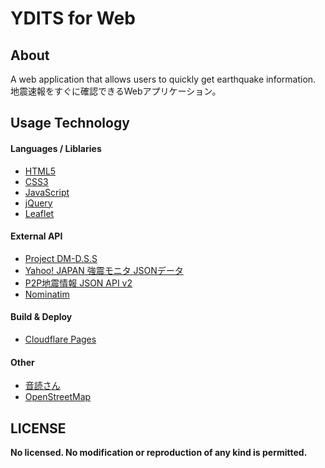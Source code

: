 
# YDITS for Web

## About

A web application that allows users to quickly get earthquake information.  
地震速報をすぐに確認できるWebアプリケーション。

## Usage Technology

#### Languages / Liblaries

- [HTML5](https://developer.mozilla.org/ja/docs/Web/HTML)
- [CSS3](https://developer.mozilla.org/ja/docs/Web/CSS)
- [JavaScript](https://developer.mozilla.org/ja/docs/Web/JavaScript)
- [jQuery](https://jquery.com/)
- [Leaflet](https://leafletjs.com/)

#### External API

- [Project DM-D.S.S](https://dmdata.jp/)
- [Yahoo! JAPAN 強震モニタ JSONデータ](https://typhoon.yahoo.co.jp/weather/jp/earthquake/kyoshin/)
- [P2P地震情報 JSON API v2](https://www.p2pquake.net/develop/json_api_v2/)
- [Nominatim](https://nominatim.org/)

#### Build & Deploy

- [Cloudflare Pages](https://pages.cloudflare.com/)

#### Other

- [音読さん](https://ondoku3.com/ja/about/)
- [OpenStreetMap](https://www.openstreetmap.org/copyright)

## LICENSE

**No licensed. No modification or reproduction of any kind is permitted.**
